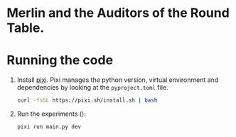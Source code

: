 # Merlin and the Auditors of the Round Table. 

# Running the code

1. Install [pixi](https://pixi.sh/latest/). Pixi manages the python version, virtual environment and
   dependencies by looking at the `pyproject.toml` file. 
    
   ```bash
   curl -fsSL https://pixi.sh/install.sh | bash
   ```

2. Run the experiments (): 
   ```bash
   pixi run main.py dev
   ```